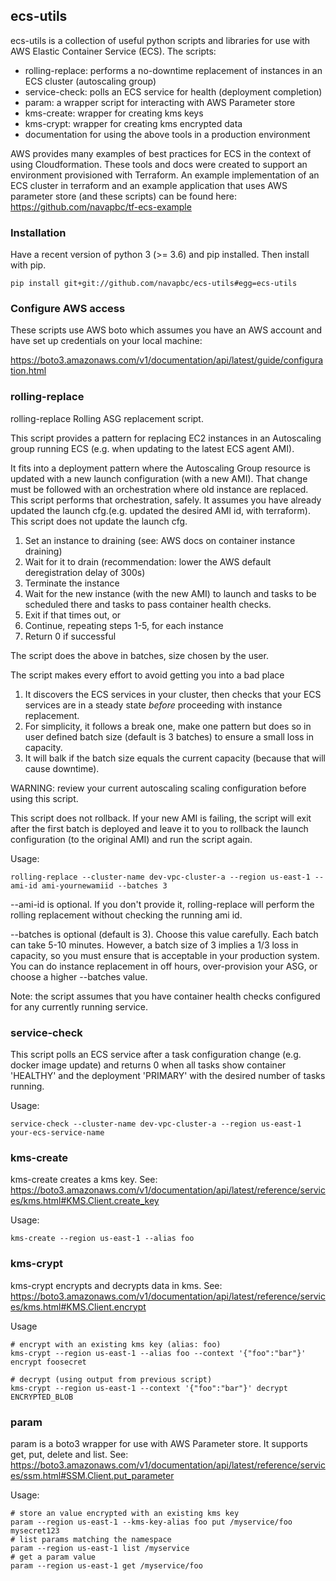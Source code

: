 ## ecs-utils

ecs-utils is a collection of useful python scripts and libraries for use with AWS Elastic Container Service (ECS). The scripts:
- rolling-replace: performs a no-downtime replacement of instances in an ECS cluster (autoscaling group)
- service-check: polls an ECS service for health (deployment completion)
- param: a wrapper script for interacting with AWS Parameter store
- kms-create: wrapper for creating kms keys
- kms-crypt: wrapper for creating kms encrypted data
- documentation for using the above tools in a production environment

AWS provides many examples of best practices for ECS in the context of using Cloudformation. These tools and docs were created to support an environment provisioned with Terraform. An example implementation of an ECS cluster in terraform and an example application that uses AWS parameter store (and these scripts) can be found here: https://github.com/navapbc/tf-ecs-example

### Installation

Have a recent version of python 3 (>= 3.6) and pip installed. Then install with pip.

```
pip install git+git://github.com/navapbc/ecs-utils#egg=ecs-utils
```

### Configure AWS access

These scripts use AWS boto which assumes you have an AWS account and have set up credentials on your local machine:

https://boto3.amazonaws.com/v1/documentation/api/latest/guide/configuration.html

### rolling-replace

rolling-replace Rolling ASG replacement script.

This script provides a pattern for replacing EC2 instances in an Autoscaling
group running ECS (e.g. when updating to the latest ECS agent AMI).

It fits into a deployment pattern where the Autoscaling Group resource is updated with a new launch configuration (with a new AMI). That change must be followed with an orchestration where old instance are replaced. This script performs that orchestration, safely. It assumes you have already updated the launch cfg.(e.g. updated the desired AMI id, with terraform). This script does not update the launch cfg.

1. Set an instance to draining (see: AWS docs on container instance draining)
2. Wait for it to drain
   (recommendation: lower the AWS default deregistration delay of 300s)
3. Terminate the instance
4. Wait for the new instance (with the new AMI) to launch and tasks to
   be scheduled there and tasks to pass container health checks.
5. Exit if that times out, or
6. Continue, repeating steps 1-5, for each instance
7. Return 0 if successful

The script does the above in batches, size chosen by the user.

The script makes every effort to avoid getting you into a bad place
1. It discovers the ECS services in your cluster, then checks that your ECS services are in a steady state *before* proceeding with instance replacement.
2. For simplicity, it follows a break one, make one pattern but does so in user defined batch size (default is 3 batches) to ensure a small loss in capacity.
3. It will balk if the batch size equals the current capacity
(because that will cause downtime).

WARNING: review your current autoscaling scaling configuration before using this script.

This script does not rollback. If your new AMI is failing, the script will exit after the first batch is deployed and leave it to you to rollback the launch configuration (to the original AMI) and run the script again.

Usage:
```
rolling-replace --cluster-name dev-vpc-cluster-a --region us-east-1 --ami-id ami-yournewamiid --batches 3
```

--ami-id is optional. If you don't provide it, rolling-replace will perform the rolling replacement without checking the running ami id.

--batches is optional (default is 3). Choose this value carefully. Each batch can take 5-10 minutes. However, a batch size of 3 implies a 1/3 loss in capacity, so you must ensure that is acceptable in your production system. You can do instance replacement in off hours, over-provision your ASG, or choose a higher --batches value.

Note: the script assumes that you have container health checks configured for any currently running service.

### service-check

This script polls an ECS service after a task configuration change (e.g. docker image update) and returns 0 when all tasks show container 'HEALTHY' and the deployment 'PRIMARY' with the desired number of tasks running.

Usage:
```
service-check --cluster-name dev-vpc-cluster-a --region us-east-1 your-ecs-service-name
```

### kms-create

kms-create creates a kms key. See: https://boto3.amazonaws.com/v1/documentation/api/latest/reference/services/kms.html#KMS.Client.create_key

Usage:
```
kms-create --region us-east-1 --alias foo
```

### kms-crypt

kms-crypt encrypts and decrypts data in kms. See: https://boto3.amazonaws.com/v1/documentation/api/latest/reference/services/kms.html#KMS.Client.encrypt

Usage
```
# encrypt with an existing kms key (alias: foo)
kms-crypt --region us-east-1 --alias foo --context '{"foo":"bar"}' encrypt foosecret

# decrypt (using output from previous script)
kms-crypt --region us-east-1 --context '{"foo":"bar"}' decrypt ENCRYPTED_BLOB
```

### param

param is a boto3 wrapper for use with AWS Parameter store. It supports get, put, delete and list. See: https://boto3.amazonaws.com/v1/documentation/api/latest/reference/services/ssm.html#SSM.Client.put_parameter

Usage:
```
# store an value encrypted with an existing kms key
param --region us-east-1 --kms-key-alias foo put /myservice/foo mysecret123
# list params matching the namespace
param --region us-east-1 list /myservice
# get a param value
param --region us-east-1 get /myservice/foo
```
